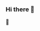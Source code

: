 ### Hi there 👋
 🌱 
<!--
**NazrinShah/NazrinShah** is a ✨ _special_ ✨ repository because its `README.md` (this file) appears on your GitHub profile.


-->
